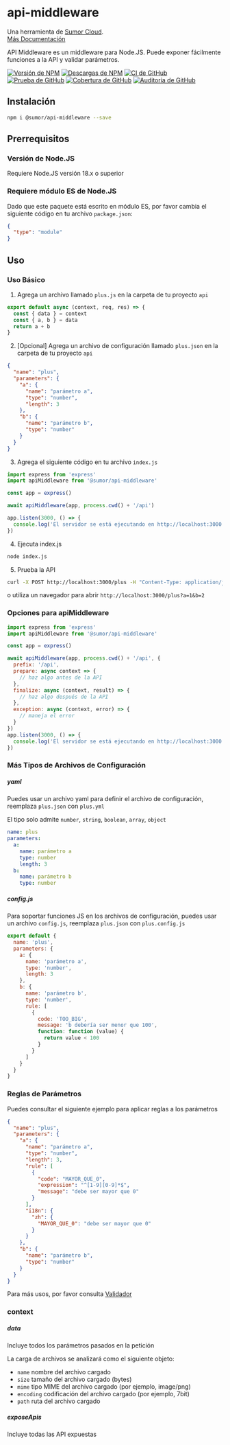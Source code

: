 # api-middleware

Una herramienta de [Sumor Cloud](https://sumor.cloud).  
[Más Documentación](https://sumor.cloud/api-middleware)

API Middleware es un middleware para Node.JS.
Puede exponer fácilmente funciones a la API y validar parámetros.

[![Versión de NPM](https://img.shields.io/npm/v/@sumor/api-middleware?logo=npm&label=NPM)](https://www.npmjs.com/package/@sumor/api-middleware)
[![Descargas de NPM](https://img.shields.io/npm/dw/@sumor/api-middleware?logo=npm&label=Descargas)](https://www.npmjs.com/package/@sumor/api-middleware)
[![CI de GitHub](https://img.shields.io/github/actions/workflow/status/sumor-cloud/api-middleware/ci.yml?logo=github&label=CI)](https://github.com/sumor-cloud/api-middleware/actions/workflows/ci.yml)
[![Prueba de GitHub](https://img.shields.io/github/actions/workflow/status/sumor-cloud/api-middleware/ut.yml?logo=github&label=Prueba)](https://github.com/sumor-cloud/api-middleware/actions/workflows/ut.yml)
[![Cobertura de GitHub](https://img.shields.io/github/actions/workflow/status/sumor-cloud/api-middleware/coverage.yml?logo=github&label=Cobertura)](https://github.com/sumor-cloud/api-middleware/actions/workflows/coverage.yml)
[![Auditoría de GitHub](https://img.shields.io/github/actions/workflow/status/sumor-cloud/api-middleware/audit.yml?logo=github&label=Auditoría)](https://github.com/sumor-cloud/api-middleware/actions/workflows/audit.yml)

## Instalación

```bash
npm i @sumor/api-middleware --save
```

## Prerrequisitos

### Versión de Node.JS

Requiere Node.JS versión 18.x o superior

### Requiere módulo ES de Node.JS

Dado que este paquete está escrito en módulo ES, por favor cambia el siguiente código en tu archivo `package.json`:

```json
{
  "type": "module"
}
```

## Uso

### Uso Básico

1. Agrega un archivo llamado `plus.js` en la carpeta de tu proyecto `api`

```js
export default async (context, req, res) => {
  const { data } = context
  const { a, b } = data
  return a + b
}
```

2. [Opcional] Agrega un archivo de configuración llamado `plus.json` en la carpeta de tu proyecto `api`

```json
{
  "name": "plus",
  "parameters": {
    "a": {
      "name": "parámetro a",
      "type": "number",
      "length": 3
    },
    "b": {
      "name": "parámetro b",
      "type": "number"
    }
  }
}
```

3. Agrega el siguiente código en tu archivo `index.js`

```javascript
import express from 'express'
import apiMiddleware from '@sumor/api-middleware'

const app = express()

await apiMiddleware(app, process.cwd() + '/api')

app.listen(3000, () => {
  console.log('El servidor se está ejecutando en http://localhost:3000')
})
```

4. Ejecuta index.js

```bash
node index.js
```

5. Prueba la API

```bash
curl -X POST http://localhost:3000/plus -H "Content-Type: application/json" -d '{"a": 1, "b": 2}'
```

o utiliza un navegador para abrir `http://localhost:3000/plus?a=1&b=2`

### Opciones para apiMiddleware

```javascript
import express from 'express'
import apiMiddleware from '@sumor/api-middleware'

const app = express()

await apiMiddleware(app, process.cwd() + '/api', {
  prefix: '/api',
  prepare: async context => {
    // haz algo antes de la API
  },
  finalize: async (context, result) => {
    // haz algo después de la API
  },
  exception: async (context, error) => {
    // maneja el error
  }
})
app.listen(3000, () => {
  console.log('El servidor se está ejecutando en http://localhost:3000')
})
```

### Más Tipos de Archivos de Configuración

##### yaml

Puedes usar un archivo yaml para definir el archivo de configuración, reemplaza `plus.json` con `plus.yml`

El tipo solo admite `number`, `string`, `boolean`, `array`, `object`

```yaml
name: plus
parameters:
  a:
    name: parámetro a
    type: number
    length: 3
  b:
    name: parámetro b
    type: number
```

##### config.js

Para soportar funciones JS en los archivos de configuración, puedes usar un archivo `config.js`, reemplaza `plus.json` con `plus.config.js`

```javascript
export default {
  name: 'plus',
  parameters: {
    a: {
      name: 'parámetro a',
      type: 'number',
      length: 3
    },
    b: {
      name: 'parámetro b',
      type: 'number',
      rule: [
        {
          code: 'TOO_BIG',
          message: 'b debería ser menor que 100',
          function: function (value) {
            return value < 100
          }
        }
      ]
    }
  }
}
```

### Reglas de Parámetros

Puedes consultar el siguiente ejemplo para aplicar reglas a los parámetros

```json
{
  "name": "plus",
  "parameters": {
    "a": {
      "name": "parámetro a",
      "type": "number",
      "length": 3,
      "rule": [
        {
          "code": "MAYOR_QUE_0",
          "expression": "^[1-9][0-9]*$",
          "message": "debe ser mayor que 0"
        }
      ],
      "i18n": {
        "zh": {
          "MAYOR_QUE_0": "debe ser mayor que 0"
        }
      }
    },
    "b": {
      "name": "parámetro b",
      "type": "number"
    }
  }
}
```

Para más usos, por favor consulta [Validador](https://sumor.cloud/validator/)

### context

##### data

Incluye todos los parámetros pasados en la petición

La carga de archivos se analizará como el siguiente objeto:

- `name` nombre del archivo cargado
- `size` tamaño del archivo cargado (bytes)
- `mime` tipo MIME del archivo cargado (por ejemplo, image/png)
- `encoding` codificación del archivo cargado (por ejemplo, 7bit)
- `path` ruta del archivo cargado

##### exposeApis

Incluye todas las API expuestas

